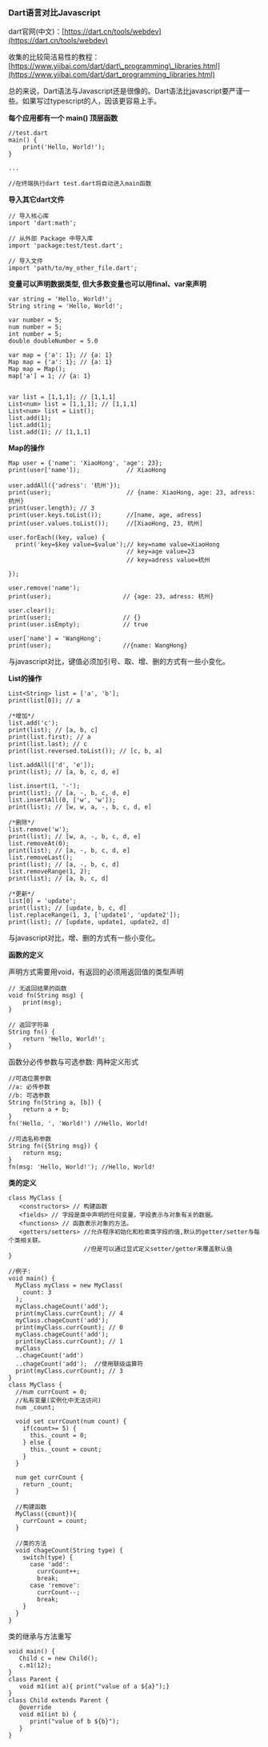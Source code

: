 ### Dart语言对比Javascript

dart官网\(中文\)：[https://dart.cn/tools/webdev](https://dart.cn/tools/webdev)

收集的比较简洁易性的教程：[https://www.yiibai.com/dart/dart\_programming\_libraries.html](https://www.yiibai.com/dart/dart_programming_libraries.html)

总的来说，Dart语法与Javascript还是很像的。Dart语法比javascript要严谨一些。如果写过typescript的人，因该更容易上手。

**每个应用都有一个 main\(\) 顶层函数**

```
//test.dart
main() {
    print('Hello, World!');
}

...

//在终端执行dart test.dart将自动进入main函数
```

**导入其它dart文件**

```
// 导入核心库
import 'dart:math';

// 从外部 Package 中导入库
import 'package:test/test.dart';

// 导入文件
import 'path/to/my_other_file.dart';
```

**变量可以声明数据类型, 但大多数变量也可以用final、var来声明**

```
var string = 'Hello, World!';
String string = 'Hello, World!';

var number = 5;
num number = 5;
int number = 5;
double doubleNumber = 5.0

var map = {'a': 1}; // {a: 1}
Map map = {'a': 1}; // {a: 1}
Map map = Map(); 
map['a'] = 1; // {a: 1}


var list = [1,1,1]; // [1,1,1]
List<num> list = [1,1,1]; // [1,1,1]
List<num> list = List();
list.add(1);
list.add(1);
list.add(1); // [1,1,1]
```

**Map的操作**

```
Map user = {'name': 'XiaoHong', 'age': 23};
print(user['name']);             // XiaoHong

user.addAll({'adress': '杭州'});
print(user);                     // {name: XiaoHong, age: 23, adress: 杭州}
print(user.length); // 3
print(user.keys.toList());       //[name, age, adress]
print(user.values.toList());     //[XiaoHong, 23, 杭州]

user.forEach((key, value) {
  print('key=$key value=$value');// key=name value=XiaoHong
                                 // key=age value=23
                                 // key=adress value=杭州

});

user.remove('name');
print(user);                    // {age: 23, adress: 杭州}

user.clear();
print(user);                    // {}
print(user.isEmpty);            // true

user['name'] = 'WangHong';
print(user);                    //{name: WangHong}
```

与javascript对比，键值必须加引号、取、增、删的方式有一些小变化。

**List的操作**

```
List<String> list = ['a', 'b'];
print(list[0]); // a

/*增加*/
list.add('c');
print(list); // [a, b, c]
print(list.first); // a
print(list.last); // c
print(list.reversed.toList()); // [c, b, a]

list.addAll(['d', 'e']);
print(list); // [a, b, c, d, e]

list.insert(1, '-');
print(list); // [a, -, b, c, d, e]
list.insertAll(0, ['w', 'w']);
print(list); // [w, w, a, -, b, c, d, e]

/*删除*/
list.remove('w');
print(list); // [w, a, -, b, c, d, e]
list.removeAt(0);
print(list); // [a, -, b, c, d, e]
list.removeLast();
print(list); // [a, -, b, c, d]
list.removeRange(1, 2);
print(list); // [a, b, c, d]

/*更新*/
list[0] = 'update';
print(list); // [update, b, c, d]
list.replaceRange(1, 3, ['update1', 'update2']);
print(list); // [update, update1, update2, d]
```

与javascript对比，增、删的方式有一些小变化。

**函数的定义**

声明方式需要用void，有返回的必须用返回值的类型声明

```
// 无返回结果的函数
void fn(String msg) {
    print(msg);
}

// 返回字符串
String fn() {
    return 'Hello, World!';
}
```

函数分必传参数与可选参数: 两种定义形式

```
//可选位置参数
//a: 必传参数
//b: 可选参数
String fn(String a, [b]) {
    return a + b;
}
fn('Hello, ', 'World!') //Hello, World!

//可选名称参数
String fn({String msg}) {
    return msg;
}
fn(msg: 'Hello, World!'); //Hello, World!
```

**类的定义**

```
class MyClass {  
   <constructors> // 构建函数
   <fields> // 字段是类中声明的任何变量，字段表示与对象有关的数据。
   <functions> // 函数表示对象的方法。
   <getters/setters> //允许程序初始化和检索类字段的值,默认的getter/setter与每个类相关联。
                     //但是可以通过显式定义setter/getter来覆盖默认值 
}
```

```
//例子:
void main() {
  MyClass myClass = new MyClass(
    count: 3
  );
  myClass.chageCount('add');
  print(myClass.currCount); // 4
  myClass.chageCount('add');
  print(myClass.currCount); // 0
  myClass.chageCount('add');
  print(myClass.currCount); // 1
  myClass
  ..chageCount('add')
  ..chageCount('add');  //使用联级运算符
  print(myClass.currCount); // 3
}
class MyClass {
  //num currCount = 0;
  //私有变量(实例化中无法访问)
  num _count;

  void set currCount(num count) {
    if(count>= 5) {
      this._count = 0;
    } else {
      this._count = count;
    }
  }

  num get currCount {
    return _count;
  }

  //构建函数
  MyClass({count}){
    currCount = count;
  }

  //类的方法
  void chageCount(String type) {
    switch(type) {
      case 'add':
        currCount++;
        break;
      case 'remove':
        currCount--;
        break;
    }
  }
}
```

类的继承与方法重写

```
void main() { 
   Child c = new Child(); 
   c.m1(12); 
} 
class Parent { 
   void m1(int a){ print("value of a ${a}");} 
}  
class Child extends Parent { 
   @override 
   void m1(int b) { 
      print("value of b ${b}"); 
   } 
}
```



